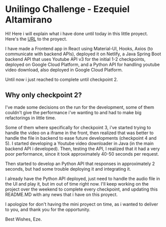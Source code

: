 # Unilingo Challenge - Ezequiel Altamirano

Hi! Here i will explain what i have done until today in this little proyect.
Here's the [URL](https://lucky-pixie-a4b93c.netlify.app) to the proyect.

I have made a Frontend app in React using Material-UI, Hooks, Axios (to communicate with backend APIs), deployed it on Netlify, a Java Spring Boot backend API that uses Youtube API v3 for the initial 1-2 checkpoints, deployed on Google Cloud Platform, and a Python API for handling youtube video download, also deployed in Google Cloud Platform.

Until now i just reached to complete until checkpoint 2. 

## Why only checkpoint 2? 
I've made some decisions on the run for the development, some of them couldn't give the performance i've wanting to and had to make big refactorings in little time.

Some of them where specifically for checkpoint 3, i've started trying to handle the video on a iframe in the front, then realized that was better to handle the file in backend to ease future developments (checkpoint 4 and 5).
I started developing a Youtube video downloader in Java (in the main backend API i developed). Then, testing the API, I realized that it had a very poor performance, since it took approximately 40-50 seconds per request.

Then started to develop an Python API that responses in approximately 2 seconds, but had some trouble deploying it and integrating it.

I already have the Python API deployed, just need to handle the audio file in the UI and play it, but im out of time right now.
I'll keep working on the project over the weekend to complete every checkpoint, and updating this README.MD with any news that i have on this proyect.

I apologize for don't having the mini proyect on time, as i wanted to deliver to you, and thank you for the opportunity.

Best Wishes, Eze.



